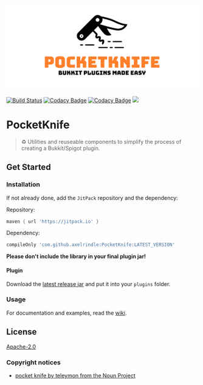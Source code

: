 ![Logo](logo.svg)

[![Build Status](https://travis-ci.com/axelrindle/PocketKnife.svg?branch=master)](https://travis-ci.com/axelrindle/PocketKnife)
[![Codacy Badge](https://api.codacy.com/project/badge/Grade/44f2287392d3482c86bf467223f2e88a)](https://www.codacy.com/app/axel.rindle/PocketKnife?utm_source=github.com&amp;utm_medium=referral&amp;utm_content=axelrindle/PocketKnife&amp;utm_campaign=Badge_Grade)
[![Codacy Badge](https://api.codacy.com/project/badge/Coverage/44f2287392d3482c86bf467223f2e88a)](https://www.codacy.com/app/axelrindle/PocketKnife?utm_source=github.com&utm_medium=referral&utm_content=axelrindle/PocketKnife&utm_campaign=Badge_Coverage)
[![](https://jitpack.io/v/axelrindle/PocketKnife.svg)](https://jitpack.io/#axelrindle/PocketKnife)

# PocketKnife
> :recycle: Utilities and reuseable components to simplify the process of creating a Bukkit/Spigot plugin.

## Get Started
### Installation
If not already done, add the `JitPack` repository and the dependency:

Repository:
```gradle
maven { url 'https://jitpack.io' }
```

Dependency:

```gradle
compileOnly 'com.github.axelrindle:PocketKnife:LATEST_VERSION'
```

**Please don't include the library in your final plugin jar!**

#### Plugin
Download the [latest release jar](https://github.com/axelrindle/PocketKnife/releases/latest) and put it into your `plugins` folder.

### Usage
For documentation and examples, read the [wiki](https://github.com/axelrindle/PocketKnife/wiki).

## License
[Apache-2.0](LICENSE)

### Copyright notices
- [pocket knife by teleymon from the Noun Project](https://thenounproject.com/icon/923802/)

